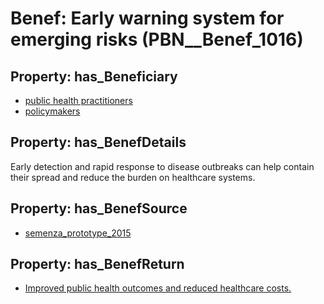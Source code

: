 # Benef: __Early warning system for emerging risks__ (PBN__Benef_1016)

## Property: has_Beneficiary

* [public health practitioners](../Stakeholder/PBN__Stakeholder_404)
* [policymakers](../Stakeholder/PBN__Stakeholder_126)

## Property: has_BenefDetails

Early detection and rapid response to disease outbreaks can help contain their spread and reduce the burden on healthcare systems.

## Property: has_BenefSource

* [semenza_prototype_2015](../Article/PBN__Article_212)

## Property: has_BenefReturn

* [Improved public health outcomes and reduced healthcare costs.](../BenefReturn/PBN__BenefReturn_1137)

